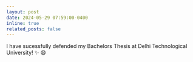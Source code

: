 ```yaml
---
layout: post
date: 2024-05-29 07:59:00-0400
inline: true
related_posts: false
---
```


I have sucessfully defended my Bachelors Thesis at Delhi Technological University! :sparkles: :smile:
